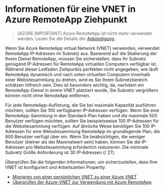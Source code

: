 
<properties
    pageTitle="Informationen für eine VNET in Azure RemoteApp Ziehpunkt | Microsoft Azure"
    description="Erfahren Sie mehr über die IP-Adressanforderungen für Azure RemoteApp mit einer VNET ausgeführt"
    services="remoteapp"
    documentationCenter=""
    authors="lizap"
    manager="mbaldwin" />

<tags
    ms.service="remoteapp"
    ms.workload="compute"
    ms.tgt_pltfrm="na"
    ms.devlang="na"
    ms.topic="article"
    ms.date="08/15/2016"
    ms.author="elizapo" />



# <a name="sizing-information-for-a-vnet-in-azure-remoteapp"></a>Informationen für eine VNET in Azure RemoteApp Ziehpunkt

> [AZURE.IMPORTANT]
> Azure RemoteApp ist nicht mehr verwendet werden. Lesen Sie die Details der [Ankündigung](https://go.microsoft.com/fwlink/?linkid=821148) .

Wenn Sie Azure RemoteApp virtual Network (VNET) verwenden, verwendet RemoteApp IP-Adressen im Subnetz aus. Basierend auf die Skalierung der Ihrem Dienst RemoteApp, müssen Sie sicherstellen, dass Ihr Subnetz genügend IP-Adressen für RemoteApp virtuellen Computern verfügbar ist. Während dieser Leitfaden Ziehpunkts perfekten nicht angegeben, wie läuft RemoteApp dynamisch und nach unten virtuellen Computern innerhalb einer Websitesammlung zu drehen, wird es Sie Ihrem Subnetzbereich schätzen hilfreich sein. Dies ist besonders wichtig, da, nachdem ein RemoteApp-Dienst in einem VNET platziert wurde, Sie Subnetz vergrößern können nicht ohne RemoteApp entfernen.

Für jede RemoteApp-Auflistung, die Sie bei maximale Kapazität ausführen möchten, sollten Sie 100 verfügbaren IP-Adressen verfügen. Wenn Sie eine RemoteApp-Sammlung in den Standard-Plan haben und die maximale 500 Benutzer verfügen möchten, sollten Sie beispielsweise 100 IP-Adressen für die Websitesammlung verfügen. Auf ähnliche Weise benötigen Sie 100 IP-Adressen für eine Websitesammlung RemoteApp im grundlegende Plan, die 800 Benutzer verfügt über ein. Wenn Sie beabsichtigen, die weniger Benutzer (kleiner als der Maximalwert sein) haben, können Sie die IP-Adressen pro Websitesammlung erforderlich reduzieren. Die minimale Subnetz Größe Anforderung ist 30 IP-Adressen (/ 27).

Überprüfen Sie die folgenden Informationen, um sicherzustellen, dass Ihre VNET ist konfiguriert und Arbeitszeiten Propertly:

- [Migrieren von einer persönlichen VNET zu einer Azure VNET](remoteapp-migratevnet.md)
- [Überprüfen der Azure-VNET zur Verwendung mit Azure RemoteApp](remoteapp-vnet.md)
